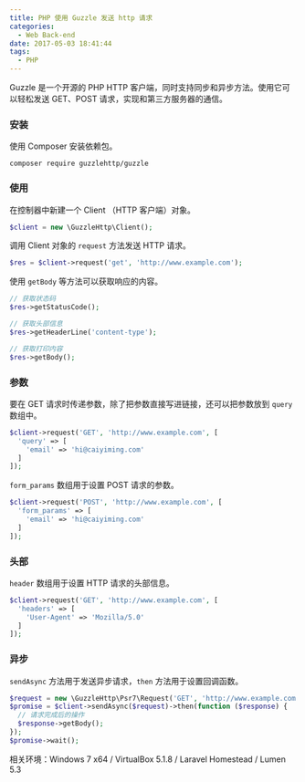 ```yaml
---
title: PHP 使用 Guzzle 发送 http 请求
categories:
  - Web Back-end
date: 2017-05-03 18:41:44
tags:
  - PHP
---
```


Guzzle 是一个开源的 PHP HTTP 客户端，同时支持同步和异步方法。使用它可以轻松发送 GET、POST 请求，实现和第三方服务器的通信。

<!-- more -->

### 安装

使用 Composer 安装依赖包。

```
composer require guzzlehttp/guzzle
```

### 使用

在控制器中新建一个 Client （HTTP 客户端）对象。

``` php
$client = new \GuzzleHttp\Client();
```

调用 Client 对象的 `request` 方法发送 HTTP 请求。

``` php
$res = $client->request('get', 'http://www.example.com');
```

使用 `getBody` 等方法可以获取响应的内容。

``` php
// 获取状态码
$res->getStatusCode();

// 获取头部信息
$res->getHeaderLine('content-type');

// 获取打印内容
$res->getBody();
```

### 参数

要在 GET 请求时传递参数，除了把参数直接写进链接，还可以把参数放到 `query` 数组中。

``` php
$client->request('GET', 'http://www.example.com', [
  'query' => [
    'email' => 'hi@caiyiming.com'
  ]
]);
```

`form_params` 数组用于设置 POST 请求的参数。

``` php
$client->request('POST', 'http://www.example.com', [
  'form_params' => [
    'email' => 'hi@caiyiming.com'
  ]
]);
```

### 头部

`header` 数组用于设置 HTTP 请求的头部信息。

``` php
$client->request('GET', 'http://www.example.com', [
  'headers' => [
    'User-Agent' => 'Mozilla/5.0'
  ]
]);
```

### 异步

`sendAsync` 方法用于发送异步请求，`then` 方法用于设置回调函数。

``` php
$request = new \GuzzleHttp\Psr7\Request('GET', 'http://www.example.com');
$promise = $client->sendAsync($request)->then(function ($response) {
  // 请求完成后的操作
  $response->getBody();
});
$promise->wait();
```

相关环境：Windows 7 x64 / VirtualBox 5.1.8 / Laravel Homestead / Lumen 5.3
